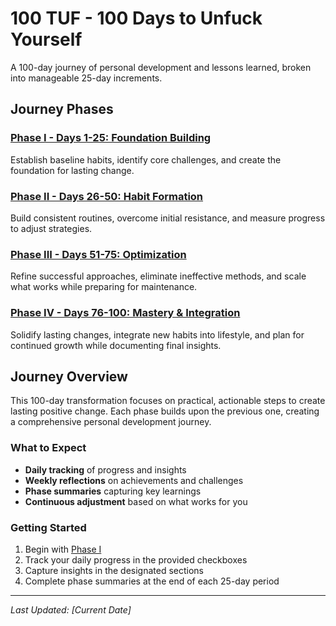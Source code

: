 # 100 TUF - 100 Days to Unfuck Yourself

A 100-day journey of personal development and lessons learned, broken into manageable 25-day increments.

## Journey Phases

### [Phase I - Days 1-25: Foundation Building](Phase%20I%20-%20Days%201-25.md)
Establish baseline habits, identify core challenges, and create the foundation for lasting change.

### [Phase II - Days 26-50: Habit Formation](Phase%20II%20-%20Days%2026-50.md)
Build consistent routines, overcome initial resistance, and measure progress to adjust strategies.

### [Phase III - Days 51-75: Optimization](Phase%20III%20-%20Days%2051-75.md)
Refine successful approaches, eliminate ineffective methods, and scale what works while preparing for maintenance.

### [Phase IV - Days 76-100: Mastery & Integration](Phase%20IV%20-%20Days%2076-100.md)
Solidify lasting changes, integrate new habits into lifestyle, and plan for continued growth while documenting final insights.

## Journey Overview

This 100-day transformation focuses on practical, actionable steps to create lasting positive change. Each phase builds upon the previous one, creating a comprehensive personal development journey.

### What to Expect
- **Daily tracking** of progress and insights
- **Weekly reflections** on achievements and challenges
- **Phase summaries** capturing key learnings
- **Continuous adjustment** based on what works for you

### Getting Started
1. Begin with [Phase I](Phase%20I%20-%20Days%201-25.md)
2. Track your daily progress in the provided checkboxes
3. Capture insights in the designated sections
4. Complete phase summaries at the end of each 25-day period

---

*Last Updated: [Current Date]* 